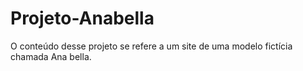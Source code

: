 # Projeto-Anabella
O conteúdo desse projeto se refere a um site de uma modelo fictícia chamada Ana bella.
